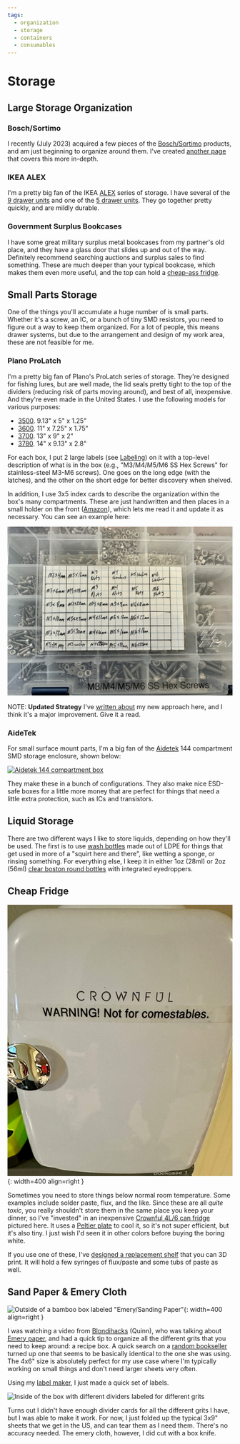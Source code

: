 ```yaml
---
tags:
  - organization
  - storage
  - containers
  - consumables
---
```

# Storage

<!--
* Discoverability as an idea as it applies to storage.
-->

## Large Storage Organization

### Bosch/Sortimo

I recently (July 2023) acquired a few pieces of the
[Bosch/Sortimo](sortimo.md) products, and am just beginning to organize
around them. I've created [another page](sortimo.md) that covers this
more in-depth.

### IKEA ALEX

I'm a pretty big fan of the IKEA
[ALEX](https://www.ikea.com/us/en/cat/alex-series-47147/) series of storage. I
have several of the [9 drawer
units](https://www.ikea.com/us/en/p/alex-drawer-unit-with-9-drawers-white-90486139/)
and one of the [5 drawer
units](https://www.ikea.com/us/en/p/alex-drawer-unit-white-00473546/). They go
together pretty quickly, and are mildly durable.

### Government Surplus Bookcases

I have some great military surplus metal bookcases from my partner's old
place, and they have a glass door that slides up and out of the way.
Definitely recommend searching auctions and surplus sales to find
something. These are much deeper than your typical bookcase, which makes
them even more useful, and the top can hold a [cheap-ass
fridge](#cheap-fridge). 

## Small Parts Storage

One of the things you'll accumulate a huge number of is small parts.
Whether it's a screw, an IC, or a bunch of tiny SMD resistors, you need
to figure out a way to keep them organized. For a lot of people, this
means drawer systems, but due to the arrangement and design of my work
area, these are not feasible for me.

### Plano ProLatch

I'm a pretty big fan of Plano's ProLatch series of storage. They're designed for
fishing lures, but are well made, the lid seals pretty tight to the top of the
dividers (reducing risk of parts moving around), and best of all, inexpensive.
And they're even made in the United States. I use the following models for
various purposes:

* [3500](https://www.planooutdoors.com/prolatch-3500-stowaway-1592729). 9.13" x
  5" x 1.25"
* [3600](https://www.planooutdoors.com/prolatch-3600-stowaway-1592734). 11" x
  7.25" x 1.75"
* [3700](https://www.planooutdoors.com/prolatch-3700-stowaway-1592742). 13" x 9"
  x 2"
* [3780](https://www.planooutdoors.com/prolatch-3700-deep-bulk-stowaway-1592738).
  14" x 9.13" x 2.8"

For each box, I put 2 large labels (see [Labeling](labeling.md)) on it with a
top-level description of what is in the box (e.g., "M3/M4/M5/M6 SS Hex Screws" for
stainless-steel M3-M6 screws). One goes on the long edge (with the latches), and
the other on the short edge for better discovery when shelved.

In addition, I use 3x5 index cards to describe the organization within the box's
many compartments. These are just handwritten and then places in a small holder
on the front ([Amazon](https://www.amazon.com/gp/product/B0BJQ7TM4F/)), which
lets me read it and update it as necessary. You can see an example here:

![Box with 3x5 card label attached on the front](../img/parts-box-front-card.jpg)

NOTE: **Updated Strategy** I've [written
about](inventory.md#storage-boxes) my new approach here, and I think
it's a major improvement. Give it a read.
<!--
TODO: Update this as I move to Sortimo, and how I'm using the Plano containers.
-->

### AideTek

For small surface mount parts, I'm a big fan of the
[Aidetek](https://aidetek.com/mm5/merchant.mvc?Screen=PROD&Store_Code=A&Product_Code=BOXALL)
144 compartment SMD storage enclosure, shown below:

[![Aidetek 144 compartment
box](../img/aidetek-boxall-144.jpg)](https://aidetek.com/mm5/merchant.mvc?Screen=PROD&Store_Code=A&Product_Code=BOXALL)

They make these in a bunch of configurations. They also make nice
ESD-safe boxes for a little more money that are perfect for things that
need a little extra protection, such as ICs and transistors.

## Liquid Storage

There are two different ways I like to store liquids, depending on how
they'll be used. The first is to use [wash
bottles](https://www.amazon.com/gp/aw/d/B07Z8ZN9Z3/) made out of LDPE
for things that get used in more of a "squirt here and there", like
wetting a sponge, or rinsing something. For everything else, I keep it
in either 1oz (28ml) or 2oz (56ml) [clear boston round
bottles](https://www.specialtybottle.com/glass-bottles/clear-boston-rounds)
with integrated eyedroppers. 

## Cheap Fridge

![Crownful fridge](../img/solder-fridge-exterior.jpg){: width=400 align=right }

Sometimes you need to store things below normal room temperature. Some
examples include solder paste, flux, and the like. Since these are all
_quite toxic_, you really shouldn't store them in the same place you
keep your dinner, so I've "invested" in an inexpensive [Crownful 4L/6
can
fridge](https://crownful.com/collections/beverage-cooler/products/crownful-4-liter-6-can-mini-fridge-white)
pictured here. It uses a [Peltier
plate](https://en.wikipedia.org/wiki/Thermoelectric_cooling) to cool it,
so it's not super efficient, but it's also tiny. I just wish I'd seen it
in other colors before buying the boring white.

If you use one of these, I've [designed a replacement
shelf](https://www.printables.com/model/512793-interior-shelf-for-crownful-4l-mini-fridge)
that you can 3D print. It will hold a few syringes of flux/paste and
some tubs of paste as well. 

## Sand Paper & Emery Cloth

![Outside of a bamboo box labeled "Emery/Sanding
Paper"](img/sandpaper-box-external.jpg){: width=400 align=right }

I was watching a video from
[Blondihacks](https://www.youtube.com/blondihacks) (Quinn), who was
talking about [Emery
paper](https://www.youtube.com/watch?v=npeQMODKdb8), and had a quick tip
to organize all the different grits that you need to keep around: a
recipe box. A quick search on a [random
bookseller](https://www.amazon.com/dp/B0BNC6Y68Q) turned up one that
seems to be basically identical to the one she was using. The 4x6" size
is absolutely perfect for my use case where I'm typically working on
small things and don't need larger sheets very often.

Using my [label maker](labeling.md), I just made a quick set of labels.

![Inside of the box with different dividers labeled for different
grits](img/sandpaper-box-internal.jpg)

Turns out I didn't have enough divider cards for all the different grits
I have, but I was able to make it work. For now, I just folded up the
typical 3x9" sheets that we get in the US, and can tear them as I need
them. There's no accuracy needed. The emery cloth, however, I did cut
with a box knife.  